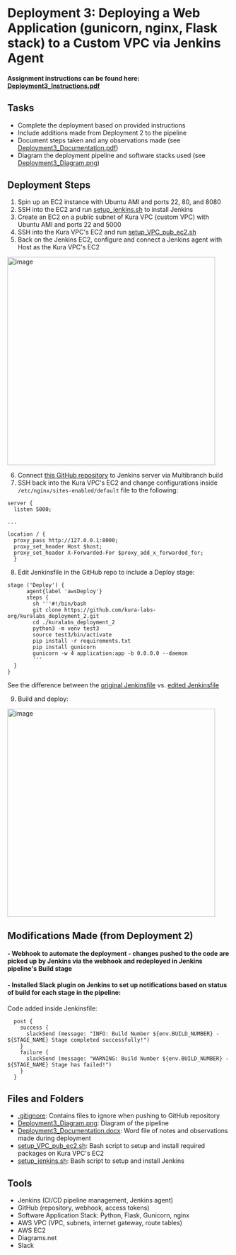 # Deployment 3: Deploying a Web Application (gunicorn, nginx, Flask stack) to a Custom VPC via Jenkins Agent

#### Assignment instructions can be found here: [Deployment3_Instructions.pdf](https://github.com/cadenhong/kl_wk14_deployment3/blob/main/Deployment-3_Assignment.pdf)

## Tasks
- Complete the deployment based on provided instructions
- Include additions made from Deployment 2 to the pipeline
- Document steps taken and any observations made (see [Deployment3_Documentation.pdf]())
- Diagram the deployment pipeline and software stacks used (see [Deployment3_Diagram.png](https://github.com/cadenhong/kl_wk14_deployment3_organized/blob/main/Deployment3_Diagram.png))

## Deployment Steps
1. Spin up an EC2 instance with Ubuntu AMI and ports 22, 80, and 8080
2. SSH into the EC2 and run [setup_jenkins.sh](https://github.com/cadenhong/kl_wk14_deployment3_organized/blob/main/setup_jenkins.sh) to install Jenkins
3. Create an EC2 on a public subnet of Kura VPC (custom VPC) with Ubuntu AMI and ports 22 and 5000
4. SSH into the Kura VPC's EC2 and run [setup_VPC_pub_ec2.sh](https://github.com/cadenhong/kl_wk14_deployment3_organized/blob/main/setup_VPC_pub_ec2.sh) 
5. Back on the Jenkins EC2, configure and connect a Jenkins agent with Host as the Kura VPC's EC2
<img width="470" alt="image" src="https://user-images.githubusercontent.com/83370640/194993622-1ddf45b2-68ad-4c56-bd7f-5cd46e19954f.png">

6. Connect [this GitHub repository](https://github.com/cadenhong/kl_wk14_deployment3) to Jenkins server via Multibranch build
7. SSH back into the Kura VPC's EC2 and change configurations inside `/etc/nginx/sites-enabled/default` file to the following:
```
server {
  listen 5000;
  
...

location / {
  proxy_pass http://127.0.0.1:8000;
  proxy_set_header Host $host;
  proxy_set_header X-Forwarded-For $proxy_add_x_forwarded_for;
  }
```
8. Edit Jenkinsfile in the GitHub repo to include a Deploy stage:
```
stage ('Deploy') {
      agent{label 'awsDeploy'}
      steps {
        sh '''#!/bin/bash
        git clone https://github.com/kura-labs-org/kuralabs_deployment_2.git
        cd ./kuralabs_deployment_2
        python3 -m venv test3
        source test3/bin/activate
        pip install -r requirements.txt
        pip install gunicorn
        gunicorn -w 4 application:app -b 0.0.0.0 --daemon
        '''
  }
}
```
See the difference between the [original Jenkinsfile](https://github.com/kura-labs-org/kuralabs_deployment_3/blob/main/Jenkinsfile) vs. [edited Jenkinsfile](https://github.com/cadenhong/kl_wk14_deployment3/blob/main/Jenkinsfile)

9. Build and deploy:
<img width="470" alt="image" src="https://user-images.githubusercontent.com/83370640/194993733-2eef8a9f-1ead-498c-ac9a-5a55b4432cf3.png">


## Modifications Made (from Deployment 2)
#### - Webhook to automate the deployment - changes pushed to the code are picked up by Jenkins via the webhook and redeployed in Jenkins pipeline's Build stage

#### - Installed Slack plugin on Jenkins to set up notifications based on status of build for each stage in the pipeline:

Code added inside Jenkinsfile:
```
  post {
    success {
      slackSend (message: "INFO: Build Number ${env.BUILD_NUMBER} - ${STAGE_NAME} Stage completed successfully!")
    }
    failure {
      slackSend (message: "WARNING: Build Number ${env.BUILD_NUMBER} - ${STAGE_NAME} Stage has failed!")
    }
  }
```

## Files and Folders
- [.gitignore](https://github.com/cadenhong/kl_wk14_deployment3_organized/blob/main/.gitignore): Contains files to ignore when pushing to GitHub repository
- [Deployment3_Diagram.png](https://github.com/cadenhong/kl_wk14_deployment3_organized/blob/main/Deployment3_Diagram.png): Diagram of the pipeline
- [Deployment3_Documentation.docx](https://github.com/cadenhong/kl_wk14_deployment3_organized/blob/main/Deployment3_Documentation.docx): Word file of notes and observations made during deployment
- [setup_VPC_pub_ec2.sh](https://github.com/cadenhong/kl_wk14_deployment3_organized/blob/main/setup_VPC_pub_ec2.sh): Bash script to setup and install required packages on Kura VPC's EC2
- [setup_jenkins.sh](https://github.com/cadenhong/kl_wk14_deployment3_organized/blob/main/setup_jenkins.sh): Bash script to setup and install Jenkins

## Tools
- Jenkins (CI/CD pipeline management, Jenkins agent)
- GitHub (repository, webhook, access tokens)
- Software Application Stack: Python, Flask, Gunicorn, nginx
- AWS VPC (VPC, subnets, internet gateway, route tables)
- AWS EC2
- Diagrams.net
- Slack
